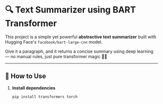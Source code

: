 # 🔍 Text Summarizer using BART Transformer

This project is a simple yet powerful **abstractive text summarizer** built with Hugging Face's `facebook/bart-large-cnn` model.

Give it a paragraph, and it returns a concise summary using deep learning — no manual rules, just pure transformer magic 🧠✨

---

## 🚀 How to Use

1. **Install dependencies**
   ```bash
   pip install transformers torch
